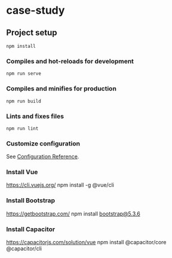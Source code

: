 # case-study

## Project setup
```
npm install
```

### Compiles and hot-reloads for development
```
npm run serve
```

### Compiles and minifies for production
```
npm run build
```

### Lints and fixes files
```
npm run lint
```

### Customize configuration
See [Configuration Reference](https://cli.vuejs.org/config/).

### Install Vue
https://cli.vuejs.org/
npm install -g @vue/cli

### Install Bootstrap
https://getbootstrap.com/
npm install bootstrap@5.3.6

### Install Capacitor
https://capacitorjs.com/solution/vue
npm install @capacitor/core @capacitor/cli
